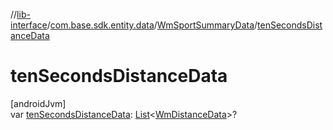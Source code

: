 //[lib-interface](../../../index.md)/[com.base.sdk.entity.data](../index.md)/[WmSportSummaryData](index.md)/[tenSecondsDistanceData](ten-seconds-distance-data.md)

# tenSecondsDistanceData

[androidJvm]\
var [tenSecondsDistanceData](ten-seconds-distance-data.md): [List](https://kotlinlang.org/api/latest/jvm/stdlib/kotlin.collections/-list/index.html)&lt;[WmDistanceData](../-wm-distance-data/index.md)&gt;?
